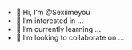 - 👋 Hi, I’m @Sexiimeyou
- 👀 I’m interested in ...
- 🌱 I’m currently learning ...
- 💞️ I’m looking to collaborate on ...

<!---
Sexiimeyou/Sexiimeyou is a ✨ special ✨ repository because its `README.md` (this file) appears on your GitHub profile.
You can click the Preview link to take a look at your changes.
--->
